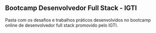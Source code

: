 ## Bootcamp Desenvolvedor Full Stack - IGTI

Pasta com os desafios e trabalhos práticos desenvolvidos no bootcamp online de desenvolvedor full stack promovido pelo IGTI.
